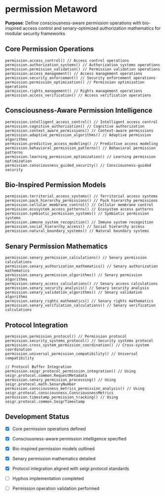 # permission Metaword

**Purpose**: Define consciousness-aware permission operations with bio-inspired access control and senary-optimized authorization mathematics for modular security frameworks

## Core Permission Operations

```hyphos
permission.access_control() // Access control operations
permission.authorization_systems() // Authorization systems operations
permission.permission_validation() // Permission validation operations
permission.access_management() // Access management operations
permission.security_enforcement() // Security enforcement operations
permission.permission_optimization() // Permission optimization operations
permission.rights_management() // Rights management operations
permission.access_verification() // Access verification operations
```

## Consciousness-Aware Permission Intelligence

```hyphos
permission.intelligent_access_control() // Intelligent access control
permission.cognitive_authorization() // Cognitive authorization
permission.context_aware_permissions() // Context-aware permissions
permission.adaptive_permission_algorithms() // Adaptive permission algorithms
permission.predictive_access_modeling() // Predictive access modeling
permission.behavioral_permission_patterns() // Behavioral permission patterns
permission.learning_permission_optimization() // Learning permission optimization
permission.consciousness_guided_security() // Consciousness-guided security
```

## Bio-Inspired Permission Models

```hyphos
permission.territorial_access_systems() // Territorial access systems
permission.pack_hierarchy_permissions() // Pack hierarchy permissions
permission.cellular_membrane_control() // Cellular membrane control
permission.ecosystem_access_patterns() // Ecosystem access patterns
permission.symbiotic_permission_systems() // Symbiotic permission systems
permission.immune_system_recognition() // Immune system recognition
permission.social_hierarchy_access() // Social hierarchy access
permission.natural_boundary_systems() // Natural boundary systems
```

## Senary Permission Mathematics

```hyphos
permission.senary_permission_calculations() // Senary permission calculations
permission.senary_authorization_mathematics() // Senary authorization mathematics
permission.senary_permission_algorithms() // Senary permission algorithms
permission.senary_access_calculations() // Senary access calculations
permission.senary_security_analysis() // Senary security analysis
permission.senary_validation_algorithms() // Senary validation algorithms
permission.senary_rights_mathematics() // Senary rights mathematics
permission.senary_verification_calculations() // Senary verification calculations
```

## Protocol Integration

```hyphos
permission.permission_protocol() // Permission protocol
permission.security_systems_protocol() // Security systems protocol
permission.cross_system_permission_coordination() // Cross-system coordination
permission.universal_permission_compatibility() // Universal compatibility

// Protocol Buffer Integration
permission.seigr_protocol_permission_integration() // Using seigr.protocol.common.RequestMetadata
permission.senary_permission_processing() // Using seigr.protocol.math.SenaryNumber
permission.consciousness_metrics_permission_analysis() // Using seigr.protocol.consciousness.ConsciousnessMetrics
permission.timestamp_permission_tracking() // Using seigr.protocol.common.SeigrTimestamp
```

## Development Status

- [x] Core permission operations defined
- [x] Consciousness-aware permission intelligence specified
- [x] Bio-inspired permission models outlined
- [x] Senary permission mathematics detailed
- [x] Protocol integration aligned with seigr.protocol standards
- [ ] Hyphos implementation completed
- [ ] Permission operation validation performed

